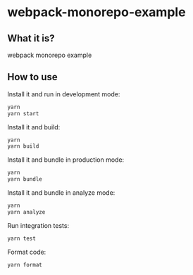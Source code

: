 # webpack-monorepo-example

## What it is?

webpack monorepo example

## How to use

Install it and run in development mode:

```bash
yarn
yarn start
```

Install it and build:

```bash
yarn
yarn build
```

Install it and bundle in production mode:

```bash
yarn
yarn bundle
```

Install it and bundle in analyze mode:

```bash
yarn
yarn analyze
```

Run integration tests:

```bash
yarn test
```

Format code:

```bash
yarn format
```